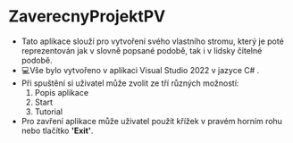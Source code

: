 # **ZaverecnyProjektPV**
+ Tato aplikace slouží pro vytvoření svého vlastního stromu, který je poté reprezentován jak v slovně 
popsané podobě, tak i v lidsky čitelné podobě.<br/>
+ 💻Vše bylo vytvořeno v aplikaci Visual Studio 2022 v jazyce C# .<br/>
+ Při spuštění si uživatel může zvolit ze tří různých možností: 
  1. Popis aplikace
  2. Start
  3. Tutorial<br/>
+ Pro zavření aplikace může uživatel použít křížek v pravém horním rohu nebo tlačítko **'Exit'**.<br/>
